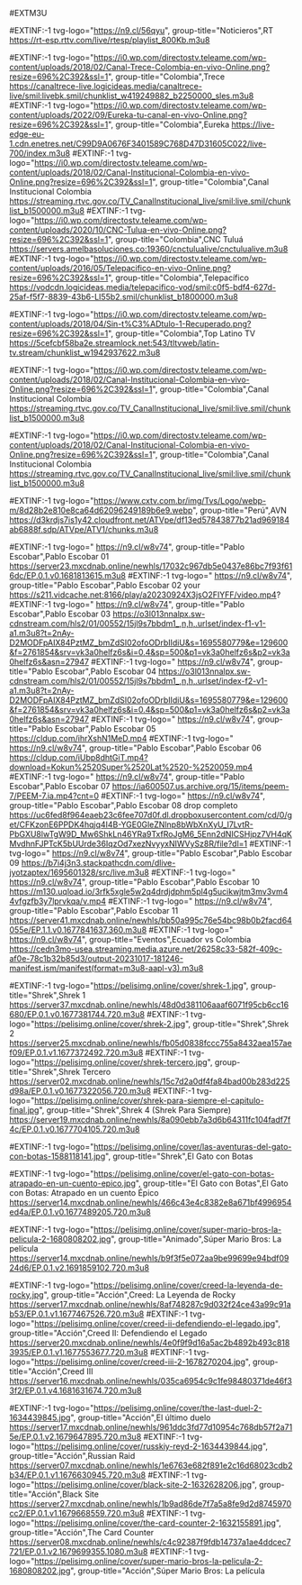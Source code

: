 #EXTM3U

#EXTINF:-1 tvg-logo="https://n9.cl/56qyu", group-title="Noticieros",RT
https://rt-esp.rttv.com/live/rtesp/playlist_800Kb.m3u8

#EXTINF:-1 tvg-logo="https://i0.wp.com/directostv.teleame.com/wp-content/uploads/2018/02/Canal-Trece-Colombia-en-vivo-Online.png?resize=696%2C392&ssl=1", group-title="Colombia",Trece
https://canaltrece-live.logicideas.media/canaltrece-live/smil:livebk.smil/chunklist_w419249882_b2250000_sles.m3u8
#EXTINF:-1 tvg-logo="https://i0.wp.com/directostv.teleame.com/wp-content/uploads/2022/09/Eureka-tu-canal-en-vivo-Online.png?resize=696%2C392&ssl=1", group-title="Colombia",Eureka
https://live-edge-eu-1.cdn.enetres.net/C99D9A0676F3401589C768D47D31605C022/live-700/index.m3u8
#EXTINF:-1 tvg-logo="https://i0.wp.com/directostv.teleame.com/wp-content/uploads/2018/02/Canal-Institucional-Colombia-en-vivo-Online.png?resize=696%2C392&ssl=1", group-title="Colombia",Canal Institucional Colombia
https://streaming.rtvc.gov.co/TV_CanalInstitucional_live/smil:live.smil/chunklist_b1500000.m3u8
#EXTINF:-1 tvg-logo="https://i0.wp.com/directostv.teleame.com/wp-content/uploads/2020/10/CNC-Tulua-en-vivo-Online.png?resize=696%2C392&ssl=1", group-title="Colombia",CNC Tuluá
https://servers.amelbasoluciones.co:19360/cnctulualive/cnctulualive.m3u8
#EXTINF:-1 tvg-logo="https://i0.wp.com/directostv.teleame.com/wp-content/uploads/2016/05/Telepacifico-en-vivo-Online.png?resize=696%2C392&ssl=1", group-title="Colombia",Telepacífico
https://vodcdn.logicideas.media/telepacifico-vod/smil:c0f5-bdf4-627d-25af-f5f7-8839-43b6-LI55b2.smil/chunklist_b1800000.m3u8

#EXTINF:-1 tvg-logo="https://i0.wp.com/directostv.teleame.com/wp-content/uploads/2018/04/Sin-t%C3%ADtulo-1-Recuperado.png?resize=696%2C392&ssl=1", group-title="Colombia",Top Latino TV
https://5cefcbf58ba2e.streamlock.net:543/tltvweb/latin-tv.stream/chunklist_w1942937622.m3u8

#EXTINF:-1 tvg-logo="https://i0.wp.com/directostv.teleame.com/wp-content/uploads/2018/02/Canal-Institucional-Colombia-en-vivo-Online.png?resize=696%2C392&ssl=1", group-title="Colombia",Canal Institucional Colombia
https://streaming.rtvc.gov.co/TV_CanalInstitucional_live/smil:live.smil/chunklist_b1500000.m3u8

#EXTINF:-1 tvg-logo="https://i0.wp.com/directostv.teleame.com/wp-content/uploads/2018/02/Canal-Institucional-Colombia-en-vivo-Online.png?resize=696%2C392&ssl=1", group-title="Colombia",Canal Institucional Colombia
https://streaming.rtvc.gov.co/TV_CanalInstitucional_live/smil:live.smil/chunklist_b1500000.m3u8





#EXTINF:-1 tvg-logo="https://www.cxtv.com.br/img/Tvs/Logo/webp-m/8d28b2e810e8ca64d62096249189b6e9.webp", group-title="Perú",AVN
https://d3krdjs7is1y42.cloudfront.net/ATVpe/df13ed57843877b21ad969184ab6888f.sdp/ATVpe/ATV1/chunks.m3u8

#EXTINF:-1 tvg-logo=" https://n9.cl/w8v74", group-title="Pablo Escobar",Pablo Escobar 01
https://server23.mxcdnab.online/newhls/17032c967db5e0437e86bc7f93f616dc/EP.0.1.v0.1681813615.m3u8
#EXTINF:-1 tvg-logo=" https://n9.cl/w8v74", group-title="Pablo Escobar",Pablo Escobar 02 your
https://s211.vidcache.net:8166/play/a20230924X3jsO2FIYFF/video.mp4?
#EXTINF:-1 tvg-logo=" https://n9.cl/w8v74", group-title="Pablo Escobar",Pablo Escobar 03
https://o3l013nnalpx.sw-cdnstream.com/hls2/01/00552/15jl9s7bbdm1_,n,h,.urlset/index-f1-v1-a1.m3u8?t=2nAy-D2MODFpAIX84PztMZ_bmZdSI02ofoODrbIIdiU&s=1695580779&e=129600&f=2761854&srv=vk3a0helfz6s&i=0.4&sp=500&p1=vk3a0helfz6s&p2=vk3a0helfz6s&asn=27947
#EXTINF:-1 tvg-logo=" https://n9.cl/w8v74", group-title="Pablo Escobar",Pablo Escobar 04
https://o3l013nnalpx.sw-cdnstream.com/hls2/01/00552/15jl9s7bbdm1_,n,h,.urlset/index-f2-v1-a1.m3u8?t=2nAy-D2MODFpAIX84PztMZ_bmZdSI02ofoODrbIIdiU&s=1695580779&e=129600&f=2761854&srv=vk3a0helfz6s&i=0.4&sp=500&p1=vk3a0helfz6s&p2=vk3a0helfz6s&asn=27947
#EXTINF:-1 tvg-logo=" https://n9.cl/w8v74", group-title="Pablo Escobar",Pablo Escobar 05
https://cldup.com/ihrXshN1MeD.mp4
#EXTINF:-1 tvg-logo=" https://n9.cl/w8v74", group-title="Pablo Escobar",Pablo Escobar 06
https://cldup.com/iUbp8dhtGiT.mp4?download=Kokun%2520Super%2520Lat%2520-%2520059.mp4
#EXTINF:-1 tvg-logo=" https://n9.cl/w8v74", group-title="Pablo Escobar",Pablo Escobar 07
https://ia600507.us.archive.org/15/items/peem-7/PEEM-7.ia.mp4?cnt=0
#EXTINF:-1 tvg-logo=" https://n9.cl/w8v74", group-title="Pablo Escobar",Pablo Escobar 08 drop completo
https://uc6fed8f964eaeb23c6fee707d0f.dl.dropboxusercontent.com/cd/0/get/CFKzonE6PPDK4hqjq4I4B-YGE0GleZNlnp8bWbXnXyU_I7LvtR-PbGXU8lwTgW9D_Mw6ShkLn46YRa9TxfRoJgM6_5Enn2dNICSHjpz7VH4qKMvdhnFJPTcK5bUUrde36IqzOd7xezNvyyxNIWVySz8R/file?dl=1
#EXTINF:-1 tvg-logo=" https://n9.cl/w8v74", group-title="Pablo Escobar",Pablo Escobar 09
https://b7i4j3n3.stackpathcdn.com/dlive-jyotzaptex/1695601328/src/live.m3u8
#EXTINF:-1 tvg-logo=" https://n9.cl/w8v74", group-title="Pablo Escobar",Pablo Escobar 10
https://m130.uqload.io/3rfk5xgle5w2q4drdjdphm5pl4g5ucikwjtm3mv3vm44vfgzfb3y7lprvkqa/v.mp4
#EXTINF:-1 tvg-logo=" https://n9.cl/w8v74", group-title="Pablo Escobar",Pablo Escobar 11
https://server41.mxcdnab.online/newhls/bb50a995c76e54bc98b0b2facd64055e/EP.1.1.v0.1677841637.360.m3u8
#EXTINF:-1 tvg-logo=" https://n9.cl/w8v74", group-title="Eventos",Ecuador vs Colombia
https://cedn3mo-usea.streaming.media.azure.net/26258c33-582f-409c-af0e-78c1b32b85d3/output-20231017-181246-manifest.ism/manifest(format=m3u8-aapl-v3).m3u8


#EXTINF:-1 tvg-logo="https://pelisimg.online/cover/shrek-1.jpg", group-title="Shrek",Shrek 1
https://server37.mxcdnab.online/newhls/48d0d381106aaaf6071f95cb6cc16680/EP.0.1.v0.1677381744.720.m3u8
#EXTINF:-1 tvg-logo="https://pelisimg.online/cover/shrek-2.jpg", group-title="Shrek",Shrek 2
https://server25.mxcdnab.online/newhls/fb05d0838fccc755a8432aea157aef09/EP.0.1.v1.1677372492.720.m3u8
#EXTINF:-1 tvg-logo="https://pelisimg.online/cover/shrek-tercero.jpg", group-title="Shrek",Shrek Tercero
https://server02.mxcdnab.online/newhls/15c7d2a0df4fa84bad00b283d225d98a/EP.0.1.v0.1677322056.720.m3u8
#EXTINF:-1 tvg-logo="https://pelisimg.online/cover/shrek-para-siempre-el-capitulo-final.jpg", group-title="Shrek",Shrek 4 (Shrek Para Siempre)
https://server19.mxcdnab.online/newhls/8a090ebb7a3d6b64311fc104fadf7f4c/EP.0.1.v0.1677704105.720.m3u8

#EXTINF:-1 tvg-logo="https://pelisimg.online/cover/las-aventuras-del-gato-con-botas-1588118141.jpg", group-title="Shrek",El Gato con Botas

#EXTINF:-1 tvg-logo="https://pelisimg.online/cover/el-gato-con-botas-atrapado-en-un-cuento-epico.jpg", group-title="El Gato con Botas",El Gato con Botas: Atrapado en un cuento Épico
https://server14.mxcdnab.online/newhls/466c43e4c8382e8a671bf4996954ed4a/EP.0.1.v0.1677489205.720.m3u8

#EXTINF:-1 tvg-logo="https://pelisimg.online/cover/super-mario-bros-la-pelicula-2-1680808202.jpg", group-title="Animado",Súper Mario Bros: La película
https://server14.mxcdnab.online/newhls/b9f3f5e072aa9be99699e94bdf0924d6/EP.0.1.v2.1691859102.720.m3u8






#EXTINF:-1 tvg-logo="https://pelisimg.online/cover/creed-la-leyenda-de-rocky.jpg", group-title="Acción",Creed: La Leyenda de Rocky
https://server17.mxcdnab.online/newhls/8af748287c9d032f24ce43a99c91ab53/EP.0.1.v1.1677467526.720.m3u8
#EXTINF:-1 tvg-logo="https://pelisimg.online/cover/creed-ii-defendiendo-el-legado.jpg", group-title="Acción",Creed II: Defendiendo el Legado
https://server20.mxcdnab.online/newhls/4e0f9f9d16a5ac2b4892b493c8183935/EP.0.1.v1.1677553677.720.m3u8
#EXTINF:-1 tvg-logo="https://pelisimg.online/cover/creed-iii-2-1678270204.jpg", group-title="Acción",Creed III
https://server16.mxcdnab.online/newhls/035ca6954c9c1fe98480371de46f33f2/EP.0.1.v4.1681631674.720.m3u8

#EXTINF:-1 tvg-logo="https://pelisimg.online/cover/the-last-duel-2-1634439845.jpg", group-title="Acción",El último duelo
https://server17.mxcdnab.online/newhls/961ddc3fd77d10954c768db57f2a715e/EP.0.1.v2.1679647895.720.m3u8
#EXTINF:-1 tvg-logo="https://pelisimg.online/cover/russkiy-reyd-2-1634439844.jpg", group-title="Acción",Russian Raid
https://server07.mxcdnab.online/newhls/1e6763e682f891e2c16d68023cdb2b34/EP.0.1.v1.1676630945.720.m3u8
#EXTINF:-1 tvg-logo="https://pelisimg.online/cover/black-site-2-1632628206.jpg", group-title="Acción",Black Site
https://server27.mxcdnab.online/newhls/1b9ad86de7f7a5a8fe9d2d8745970cc2/EP.0.1.v1.1679668559.720.m3u8
#EXTINF:-1 tvg-logo="https://pelisimg.online/cover/the-card-counter-2-1632155891.jpg", group-title="Acción",The Card Counter
https://server08.mxcdnab.online/newhls/c4c92387f9fdb14737a1ae4ddcec7721/EP.0.1.v2.1679699355.1080.m3u8
#EXTINF:-1 tvg-logo="https://pelisimg.online/cover/super-mario-bros-la-pelicula-2-1680808202.jpg", group-title="Acción",Súper Mario Bros: La película




